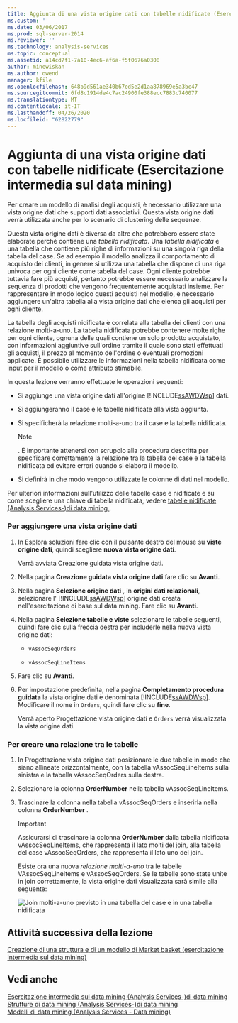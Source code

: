 ```yaml
---
title: Aggiunta di una vista origine dati con tabelle nidificate (Esercitazione intermedia sul data mining) | Microsoft Docs
ms.custom: ''
ms.date: 03/06/2017
ms.prod: sql-server-2014
ms.reviewer: ''
ms.technology: analysis-services
ms.topic: conceptual
ms.assetid: a14cd7f1-7a10-4ec6-af6a-f5f0676a0308
author: minewiskan
ms.author: owend
manager: kfile
ms.openlocfilehash: 648b9d561ae340b67ed5e2d1aa878969e5a3bc47
ms.sourcegitcommit: 6fd8c1914de4c7ac24900fe388ecc7883c740077
ms.translationtype: MT
ms.contentlocale: it-IT
ms.lasthandoff: 04/26/2020
ms.locfileid: "62822779"
---
```

# <a name="adding-a-data-source-view-with-nested-tables-intermediate-data-mining-tutorial"></a>Aggiunta di una vista origine dati con tabelle nidificate (Esercitazione intermedia sul data mining)
  Per creare un modello di analisi degli acquisti, è necessario utilizzare una vista origine dati che supporti dati associativi. Questa vista origine dati verrà utilizzata anche per lo scenario di clustering delle sequenze.  
  
 Questa vista origine dati è diversa da altre che potrebbero essere state elaborate perché contiene una *tabella nidificata*. Una *tabella nidificata* è una tabella che contiene più righe di informazioni su una singola riga della tabella del case. Se ad esempio il modello analizza il comportamento di acquisto dei clienti, in genere si utilizza una tabella che dispone di una riga univoca per ogni cliente come tabella del case. Ogni cliente potrebbe tuttavia fare più acquisti, pertanto potrebbe essere necessario analizzare la sequenza di prodotti che vengono frequentemente acquistati insieme. Per rappresentare in modo logico questi acquisti nel modello, è necessario aggiungere un'altra tabella alla vista origine dati che elenca gli acquisti per ogni cliente.  
  
 La tabella degli acquisti nidificata è correlata alla tabella dei clienti con una relazione molti-a-uno. La tabella nidificata potrebbe contenere molte righe per ogni cliente, ognuna delle quali contiene un solo prodotto acquistato, con informazioni aggiuntive sull'ordine tramite il quale sono stati effettuati gli acquisti, il prezzo al momento dell'ordine o eventuali promozioni applicate. È possibile utilizzare le informazioni nella tabella nidificata come input per il modello o come attributo stimabile.  
  
 In questa lezione verranno effettuate le operazioni seguenti:  
  
-   Si aggiunge una vista origine dati all'origine [!INCLUDE[ssAWDWsp](../includes/ssawdwsp-md.md)] dati.  
  
-   Si aggiungeranno il case e le tabelle nidificate alla vista aggiunta.  
  
-   Si specificherà la relazione molti-a-uno tra il case e la tabella nidificata.  
  
    > [!NOTE]  
    >  . È importante attenersi con scrupolo alla procedura descritta per specificare correttamente la relazione tra la tabella del case e la tabella nidificata ed evitare errori quando si elabora il modello.  
  
-   Si definirà in che modo vengono utilizzate le colonne di dati nel modello.  
  
 Per ulteriori informazioni sull'utilizzo delle tabelle case e nidificate e su come scegliere una chiave di tabella nidificata, vedere [tabelle nidificate &#40;Analysis Services-&#41;di data mining ](../../2014/analysis-services/data-mining/nested-tables-analysis-services-data-mining.md).  
  
### <a name="to-add-a-data-source-view"></a>Per aggiungere una vista origine dati  
  
1.  In Esplora soluzioni fare clic con il pulsante destro del mouse su **viste origine dati**, quindi scegliere **nuova vista origine dati**.  
  
     Verrà avviata Creazione guidata vista origine dati.  
  
2.  Nella pagina **Creazione guidata vista origine dati** fare clic su **Avanti**.  
  
3.  Nella pagina **Selezione origine dati** , in **origini dati relazionali**, selezionare l' [!INCLUDE[ssAWDWsp](../includes/ssawdwsp-md.md)] origine dati creata nell'esercitazione di base sul data mining. Fare clic su **Avanti**.  
  
4.  Nella pagina **Selezione tabelle e viste** selezionare le tabelle seguenti, quindi fare clic sulla freccia destra per includerle nella nuova vista origine dati:  
  
    -   `vAssocSeqOrders`  
  
    -   `vAssocSeqLineItems`  
  
5.  Fare clic su **Avanti**.  
  
6.  Per impostazione predefinita, nella pagina **Completamento procedura guidata** la vista origine dati è denominata [!INCLUDE[ssAWDWsp](../includes/ssawdwsp-md.md)]. Modificare il nome in `Orders`, quindi fare clic su **fine**.  
  
     Verrà aperto Progettazione vista origine dati e `Orders` verrà visualizzata la vista origine dati.  
  
### <a name="to-create-a-relationship-between-tables"></a>Per creare una relazione tra le tabelle  
  
1.  In Progettazione vista origine dati posizionare le due tabelle in modo che siano allineate orizzontalmente, con la tabella vAssocSeqLineItems sulla sinistra e la tabella vAssocSeqOrders sulla destra.  
  
2.  Selezionare la colonna **OrderNumber** nella tabella vAssocSeqLineItems.  
  
3.  Trascinare la colonna nella tabella vAssocSeqOrders e inserirla nella colonna **OrderNumber** .  
  
    > [!IMPORTANT]  
    >  Assicurarsi di trascinare la colonna **OrderNumber** dalla tabella nidificata vAssocSeqLineItems, che rappresenta il lato molti del join, alla tabella del case vAssocSeqOrders, che rappresenta il lato uno del join.  
  
     Esiste ora una nuova *relazione molti-a-uno* tra le tabelle VAssocSeqLineItems e vAssocSeqOrders. Se le tabelle sono state unite in join correttamente, la vista origine dati visualizzata sarà simile alla seguente:  
  
     ![Join molti-a-uno previsto in una tabella del case e in una tabella nidificata](../../2014/tutorials/media/dsv-nestedjoin-illustration.gif "Join molti-a-uno previsto in una tabella del case e in una tabella nidificata")  
  
## <a name="next-task-in-lesson"></a>Attività successiva della lezione  
 [Creazione di una struttura e di un modello di Market basket &#40;esercitazione intermedia sul data mining&#41;](../../2014/tutorials/creating-a-market-basket-structure-and-model-intermediate-data-mining-tutorial.md)  
  
## <a name="see-also"></a>Vedi anche  
 [Esercitazione intermedia sul data mining &#40;Analysis Services-&#41;di data mining](../../2014/tutorials/intermediate-data-mining-tutorial-analysis-services-data-mining.md)   
 [Strutture di data mining &#40;Analysis Services-&#41;di data mining](../../2014/analysis-services/data-mining/mining-structures-analysis-services-data-mining.md)   
 [Modelli di data mining &#40;Analysis Services - Data mining&#41;](../../2014/analysis-services/data-mining/mining-models-analysis-services-data-mining.md)  
  
  
